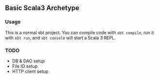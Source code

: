 ## Basic Scala3 Archetype

### Usage
This is a normal sbt project. You can compile code with `sbt compile`, run it with `sbt run`, and `sbt console` will start a Scala 3 REPL.


### TODO
- DB & DAO setup 
- File IO setup
- HTTP client setup

